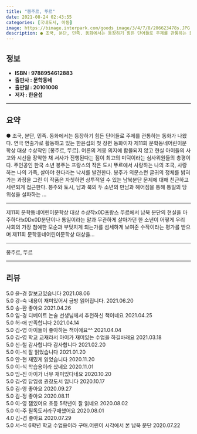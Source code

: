```yaml
---
title: "봉주르, 뚜르"
date: 2021-08-24 02:43:55
categories: [국내도서, 아동]
image: https://bimage.interpark.com/goods_image/3/4/7/8/206623478s.JPG
description: ● 조국, 분단, 민족. 동화에서는 등장하기 힘든 단어들로 주제를 관통하는 동화가 나왔다. 연극 연출가로 활동하고 있는 한윤섭의 첫 장편 동화이자 제11회 문학동네어린이문학상 대상 수상작인 [봉주르, 뚜르]. 어른의 계몽 의지에 함몰되지 않고 현실 아이들의 사고와 시선을 장악한 채 서
---
```


## **정보**

- **ISBN : 9788954612883**
- **출판사 : 문학동네**
- **출판일 : 20101008**
- **저자 : 한윤섭**

------



## **요약**

●  조국, 분단, 민족. 동화에서는 등장하기 힘든 단어들로 주제를 관통하는 동화가 나왔다. 연극 연출가로 활동하고 있는 한윤섭의 첫 장편 동화이자 제11회 문학동네어린이문학상 대상 수상작인 [봉주르, 뚜르]. 어른의 계몽 의지에 함몰되지 않고 현실 아이들의 사고와 시선을 장악한 채 서사가 진행된다는 점이 최고의 미덕이라는 심사위원들의 총평이다. 주인공인 한국 소년 봉주는 프랑스의 작은 도시 뚜르에서 사랑하는 나의 조국, 사랑하는 나의 가족, 살아야 한다라는 낙서를 발견한다. 봉주가 의문스런 글귀의 정체를 밝혀가는 과정을 그린 이 작품은 자칫하면 상투적일 수 있는 남북분단 문제에 대해 친근하고 세련되게 접근한다. 봉주와 토시, 남과 북의 두 소년의 만남과 헤어짐을 통해 통일의 당위성을 설파하는 ...

------

제11회 문학동네어린이문학상 대상 수상작x0D프랑스 뚜르에서 남북 분단의 현실을 마주하다!x0Dx0D분단이나 통일이라는 말과 무관하게 살아가던 한 소년이 어떻게 우리 사회의 가장 첨예한 모순과 부딪치게 되는가를 섬세하게 보여준 수작이라는 평가를 받으며 제11회 문학동네어린이문학상 대상을... 

------


봉주르, 뚜르 

------


## **리뷰** 

5.0 윤-경 잘보고있습니다 2021.08.06 <br/>5.0 강-숙 내용이 재미있어서 금방 읽어집니다. 2021.06.20 <br/>5.0 송-환 좋아요 2021.04.26 <br/>5.0 임-경 디베이트 논술 선생님께서 추천하신 책이네요 2021.04.25 <br/>5.0 허-애 만족합니다 2021.04.14 <br/>5.0 김-영 아이들이 좋아하는 책이에요^^
 2021.04.04 <br/>5.0 김-영 학교 교재라서 아이가 재미있는 수업을 하길바래요 2021.03.18 <br/>5.0 신-철 감사합니다 감사합니다  2021.02.20 <br/>5.0 이-석 잘 읽었습니다  2021.01.20 <br/>5.0 안-현 재밌게 읽었습니다 2020.11.20 <br/>5.0 이-식 학습용이라 샀네요 2020.11.01 <br/>5.0 임-진 아이가 너무 재미있다네요 2020.10.20 <br/>5.0 김-영 담임샘 권장도서 입니다 2020.10.17 <br/>5.0 김-영 좋아요 2020.09.27 <br/>5.0 김-정 좋아요 2020.08.11 <br/>5.0 이-영 잼있어요 초등 5학년이 잘 읽네요 2020.08.02 <br/>5.0 이-주 필독도서라구매했어요 2020.08.01 <br/>4.0 김-경 좋아요 2020.07.29 <br/>5.0 서-석 6학년 학교 수업용이라 구매.어린이 시각에서 본 남북 분단 2020.07.22 <br/>